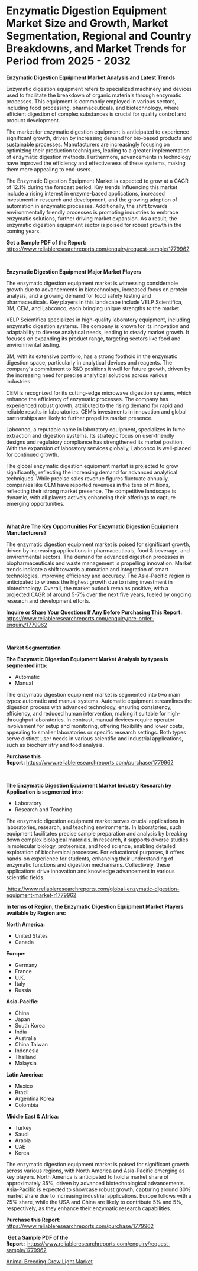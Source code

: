 <p><h1>Enzymatic Digestion Equipment Market Size and Growth, Market Segmentation, Regional and Country Breakdowns, and Market Trends for Period from 2025 -  2032</h1></p><p><strong>Enzymatic Digestion Equipment Market Analysis and Latest Trends</strong></p>
<p><p>Enzymatic digestion equipment refers to specialized machinery and devices used to facilitate the breakdown of organic materials through enzymatic processes. This equipment is commonly employed in various sectors, including food processing, pharmaceuticals, and biotechnology, where efficient digestion of complex substances is crucial for quality control and product development.</p><p>The market for enzymatic digestion equipment is anticipated to experience significant growth, driven by increasing demand for bio-based products and sustainable processes. Manufacturers are increasingly focusing on optimizing their production techniques, leading to a greater implementation of enzymatic digestion methods. Furthermore, advancements in technology have improved the efficiency and effectiveness of these systems, making them more appealing to end-users.</p><p>The Enzymatic Digestion Equipment Market is expected to grow at a CAGR of 12.1% during the forecast period. Key trends influencing this market include a rising interest in enzyme-based applications, increased investment in research and development, and the growing adoption of automation in enzymatic processes. Additionally, the shift towards environmentally friendly processes is prompting industries to embrace enzymatic solutions, further driving market expansion. As a result, the enzymatic digestion equipment sector is poised for robust growth in the coming years.</p></p>
<p><strong>Get a Sample PDF of the Report:&nbsp;</strong> <a href="https://www.reliableresearchreports.com/enquiry/request-sample/1779962?utm_campaign=2953&utm_medium=2&utm_source=Github&utm_content=ia&utm_term=25032025&utm_id=enzymatic-digestion-equipment">https://www.reliableresearchreports.com/enquiry/request-sample/1779962</a></p>
<p>&nbsp;</p>
<p><strong>Enzymatic Digestion Equipment Major Market Players</strong></p>
<p><p>The enzymatic digestion equipment market is witnessing considerable growth due to advancements in biotechnology, increased focus on protein analysis, and a growing demand for food safety testing and pharmaceuticals. Key players in this landscape include VELP Scientifica, 3M, CEM, and Labconco, each bringing unique strengths to the market.</p><p>VELP Scientifica specializes in high-quality laboratory equipment, including enzymatic digestion systems. The company is known for its innovation and adaptability to diverse analytical needs, leading to steady market growth. It focuses on expanding its product range, targeting sectors like food and environmental testing.</p><p>3M, with its extensive portfolio, has a strong foothold in the enzymatic digestion space, particularly in analytical devices and reagents. The company's commitment to R&D positions it well for future growth, driven by the increasing need for precise analytical solutions across various industries.</p><p>CEM is recognized for its cutting-edge microwave digestion systems, which enhance the efficiency of enzymatic processes. The company has experienced robust growth, attributed to the rising demand for rapid and reliable results in laboratories. CEM’s investments in innovation and global partnerships are likely to further propel its market presence.</p><p>Labconco, a reputable name in laboratory equipment, specializes in fume extraction and digestion systems. Its strategic focus on user-friendly designs and regulatory compliance has strengthened its market position. With the expansion of laboratory services globally, Labconco is well-placed for continued growth.</p><p>The global enzymatic digestion equipment market is projected to grow significantly, reflecting the increasing demand for advanced analytical techniques. While precise sales revenue figures fluctuate annually, companies like CEM have reported revenues in the tens of millions, reflecting their strong market presence. The competitive landscape is dynamic, with all players actively enhancing their offerings to capture emerging opportunities.</p></p>
<p>&nbsp;</p>
<p><strong>What Are The Key Opportunities For Enzymatic Digestion Equipment Manufacturers?</strong></p>
<p><p>The enzymatic digestion equipment market is poised for significant growth, driven by increasing applications in pharmaceuticals, food & beverage, and environmental sectors. The demand for advanced digestion processes in biopharmaceuticals and waste management is propelling innovation. Market trends indicate a shift towards automation and integration of smart technologies, improving efficiency and accuracy. The Asia-Pacific region is anticipated to witness the highest growth due to rising investment in biotechnology. Overall, the market outlook remains positive, with a projected CAGR of around 5-7% over the next five years, fueled by ongoing research and development efforts.</p></p>
<p><strong>Inquire or Share Your Questions If Any Before Purchasing This Report:</strong> <a href="https://www.reliableresearchreports.com/enquiry/pre-order-enquiry/1779962?utm_campaign=2953&utm_medium=2&utm_source=Github&utm_content=ia&utm_term=25032025&utm_id=enzymatic-digestion-equipment">https://www.reliableresearchreports.com/enquiry/pre-order-enquiry/1779962</a></p>
<p>&nbsp;</p>
<p><strong>Market Segmentation</strong></p>
<p><strong>The Enzymatic Digestion Equipment Market Analysis by types is segmented into:</strong></p>
<p><ul><li>Automatic</li><li>Manual</li></ul></p>
<p><p>The enzymatic digestion equipment market is segmented into two main types: automatic and manual systems. Automatic equipment streamlines the digestion process with advanced technology, ensuring consistency, efficiency, and reduced human intervention, making it suitable for high-throughput laboratories. In contrast, manual devices require operator involvement for setup and monitoring, offering flexibility and lower costs, appealing to smaller laboratories or specific research settings. Both types serve distinct user needs in various scientific and industrial applications, such as biochemistry and food analysis.</p></p>
<p><strong>Purchase this Report:&nbsp;</strong><a href="https://www.reliableresearchreports.com/purchase/1779962?utm_campaign=2953&utm_medium=2&utm_source=Github&utm_content=ia&utm_term=25032025&utm_id=enzymatic-digestion-equipment">https://www.reliableresearchreports.com/purchase/1779962</a></p>
<p>&nbsp;</p>
<p><strong>The Enzymatic Digestion Equipment Market Industry Research by Application is segmented into:</strong></p>
<p><ul><li>Laboratory</li><li>Research and Teaching</li></ul></p>
<p><p>The enzymatic digestion equipment market serves crucial applications in laboratories, research, and teaching environments. In laboratories, such equipment facilitates precise sample preparation and analysis by breaking down complex biological materials. In research, it supports diverse studies in molecular biology, proteomics, and food science, enabling detailed exploration of biochemical processes. For educational purposes, it offers hands-on experience for students, enhancing their understanding of enzymatic functions and digestion mechanisms. Collectively, these applications drive innovation and knowledge advancement in various scientific fields.</p></p>
<p><a href="https://www.reliableresearchreports.com/global-enzymatic-digestion-equipment-market-r1779962?utm_campaign=2953&utm_medium=2&utm_source=Github&utm_content=ia&utm_term=25032025&utm_id=enzymatic-digestion-equipment">&nbsp;https://www.reliableresearchreports.com/global-enzymatic-digestion-equipment-market-r1779962</a></p>
<p><strong>In terms of Region, the Enzymatic Digestion Equipment Market Players available by Region are:</strong></p>
<p>
    <p> <strong> North America: </strong>
        <ul>
            <li>United States</li>
            <li>Canada</li>
        </ul>
        </p> 
    <p> <strong> Europe: </strong>
        <ul>
            <li>Germany</li>
            <li>France</li>
            <li>U.K.</li>
            <li>Italy</li>
            <li>Russia</li>
        </ul>
        </p> 
    <p> <strong> Asia-Pacific: </strong>
        <ul>
            <li>China</li>
            <li>Japan</li>
            <li>South Korea</li>
            <li>India</li>
            <li>Australia</li>
            <li>China Taiwan</li>
            <li>Indonesia</li>
            <li>Thailand</li>
            <li>Malaysia</li>
        </ul>
        </p> 
    <p> <strong> Latin America: </strong>
        <ul>
            <li>Mexico</li>
            <li>Brazil</li>
            <li>Argentina Korea</li>
            <li>Colombia</li>
        </ul>
        </p> 
    <p> <strong> Middle East & Africa: </strong>
        <ul>
            <li>Turkey</li>
            <li>Saudi</li>
            <li>Arabia</li>
            <li>UAE</li>
            <li>Korea</li>
        </ul>
    </p>
    </p>
<p><p>The enzymatic digestion equipment market is poised for significant growth across various regions, with North America and Asia-Pacific emerging as key players. North America is anticipated to hold a market share of approximately 35%, driven by advanced biotechnological advancements. Asia-Pacific is expected to showcase robust growth, capturing around 30% market share due to increasing industrial applications. Europe follows with a 25% share, while the USA and China are likely to contribute 5% and 5%, respectively, as they enhance their enzymatic research capabilities.</p></p>
<p><strong>Purchase this Report: </strong><a href="https://www.reliableresearchreports.com/purchase/1779962?utm_campaign=2953&utm_medium=2&utm_source=Github&utm_content=ia&utm_term=25032025&utm_id=enzymatic-digestion-equipment">https://www.reliableresearchreports.com/purchase/1779962</a></p>
<p>&nbsp;<strong>Get a Sample PDF of the Report:&nbsp;&nbsp;</strong><a href="https://www.reliableresearchreports.com/enquiry/request-sample/1779962?utm_campaign=2953&utm_medium=2&utm_source=Github&utm_content=ia&utm_term=25032025&utm_id=enzymatic-digestion-equipment">https://www.reliableresearchreports.com/enquiry/request-sample/1779962</a></p>
<p><strong></strong></p>
<p><p><a href="https://github.com/miottaredlin79/Market-Research-Report-List-1/blob/main/animal-breeding-grow-light-market.md?utm_campaign=2953&utm_medium=2&utm_source=Github&utm_content=ia&utm_term=25032025&utm_id=enzymatic-digestion-equipment">Animal Breeding Grow Light Market</a></p></p>